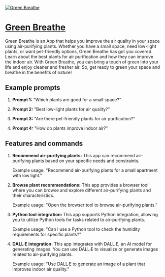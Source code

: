 [![Green Breathe](https://files.oaiusercontent.com/file-vNgZkQKrADYGgRqejl9rWac3?se=2123-10-16T03%3A20%3A32Z&sp=r&sv=2021-08-06&sr=b&rscc=max-age%3D31536000%2C%20immutable&rscd=attachment%3B%20filename%3Dea906c34-4da1-4406-9cc9-18da4a47a0e1.png&sig=b6f6tdf6PIlJumyFH7zqTN30JEBlZWwqMQ6Qruj/2Xk%3D)](https://chat.openai.com/g/g-8hGmMqNk9-green-breathe)

# [Green Breathe](https://chat.openai.com/g/g-8hGmMqNk9-green-breathe)

Green Breathe is an App that helps you improve the air quality in your space using air-purifying plants. Whether you have a small space, need low-light plants, or want pet-friendly options, Green Breathe has got you covered. Learn about the best plants for air purification and how they can improve the indoor air. With Green Breathe, you can bring a touch of green into your life and enjoy cleaner and fresher air. So, get ready to green your space and breathe in the benefits of nature!

## Example prompts

1. **Prompt 1:** "Which plants are good for a small space?"

2. **Prompt 2:** "Best low-light plants for air quality?"

3. **Prompt 3:** "Are there pet-friendly plants for air purification?"

4. **Prompt 4:** "How do plants improve indoor air?"

## Features and commands

1. **Recommend air-purifying plants:** This app can recommend air-purifying plants based on your specific needs and constraints.

    Example usage: "Recommend air-purifying plants for a small apartment with low light."

2. **Browse plant recommendations:** This app provides a browser tool where you can browse and explore different air-purifying plants and their characteristics.

    Example usage: "Open the browser tool to browse air-purifying plants."

3. **Python tool integration:** This app supports Python integration, allowing you to utilize Python tools for tasks related to air-purifying plants.

    Example usage: "Can I use a Python tool to check the humidity requirements for specific plants?"

4. **DALL·E integration:** This app integrates with DALL·E, an AI model for generating images. You can use DALL·E to visualize or generate images related to air-purifying plants.

    Example usage: "Use DALL·E to generate an image of a plant that improves indoor air quality."